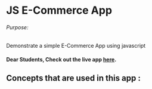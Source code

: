 # JS E-Commerce App

###### Purpose:
   Demonstrate a simple E-Commerce App using javascript

#### Dear Students, Check out the live app [here]().

## Concepts that are used in this app :
###### 

